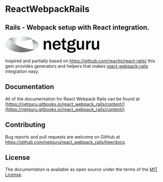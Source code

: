 # ReactWebpackRails  

## Rails - Webpack setup with React integration.
[![Netguru](netguru_logo.png)](https://www.netguru.co)

Inspired and partially based on https://github.com/reactjs/react-rails/ this gem provides generators and helpers that makes [react-webpack-rails](https://github.com/netguru/react_webpack_rails) integration easy.

## Documentation

All of the documentation for React Webpack Rails can be found at [https://netguru.gitbooks.io/react_webpack_rails/content/](https://netguru.gitbooks.io/react_webpack_rails/content/)

## Contributing

Bug reports and pull requests are welcome on GitHub at https://github.com/netguru/react_webpack_rails/tree/docs.

## License

The documentation is available as open source under the terms of the [MIT License](http://opensource.org/licenses/MIT).
